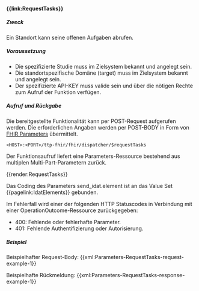 #### **{{link:RequestTasks}}**

##### **Zweck**
Ein Standort kann seine offenen Aufgaben abrufen.

##### **Voraussetzung**
- Die spezifizierte Studie muss im Zielsystem bekannt und angelegt sein.
- Die standortspezifische Domäne (target) muss im Zielsystem bekannt und angelegt sein.
- Der spezifizierte API-KEY muss valide sein und über die nötigen Rechte zum Aufruf der Funktion verfügen.

##### **Aufruf und Rückgabe**
Die bereitgestellte Funktionalität kann per POST-Request aufgerufen werden. Die erforderlichen Angaben werden per POST-BODY in Form von [FHIR Parameters](https://www.hl7.org/fhir/parameters.html) übermittelt.

`<HOST>:<PORT>/ttp-fhir/fhir/dispatcher/$requestTasks`

Der Funktionsaufruf liefert eine Parameters-Ressource bestehend aus multiplen Multi-Part-Parametern zurück.

{{render:RequestTasks}}

Das Coding des Parameters send_idat.element ist an das Value Set {{pagelink:IdatElements}} gebunden.

Im Fehlerfall wird einer der folgenden HTTP Statuscodes in Verbindung mit einer OperationOutcome-Ressource zurückgegeben:
* 400: Fehlende oder fehlerhafte Parameter.
* 401: Fehlende Authentifizierung oder Autorisierung.

##### **Beispiel**
Beispielhafter Request-Body:
{{xml:Parameters-RequestTasks-request-example-1}}

Beispielhafte Rückmeldung:
{{xml:Parameters-RequestTasks-response-example-1}}
